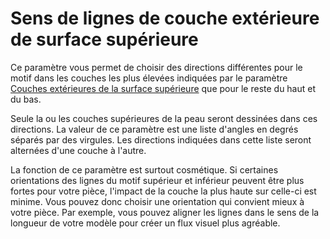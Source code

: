 Sens de lignes de couche extérieure de surface supérieure
====
Ce paramètre vous permet de choisir des directions différentes pour le motif dans les couches les plus élevées indiquées par le paramètre [Couches extérieures de la surface supérieure](../top_bottom/roofing_layer_count.md) que pour le reste du haut et du bas.

Seule la ou les couches supérieures de la peau seront dessinées dans ces directions. La valeur de ce paramètre est une liste d'angles en degrés séparés par des virgules. Les directions indiquées dans cette liste seront alternées d'une couche à l'autre.

La fonction de ce paramètre est surtout cosmétique. Si certaines orientations des lignes du motif supérieur et inférieur peuvent être plus fortes pour votre pièce, l'impact de la couche la plus haute sur celle-ci est minime. Vous pouvez donc choisir une orientation qui convient mieux à votre pièce. Par exemple, vous pouvez aligner les lignes dans le sens de la longueur de votre modèle pour créer un flux visuel plus agréable.
